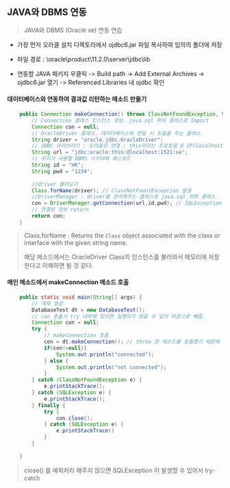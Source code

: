 ## JAVA와 DBMS 연동

> JAVA와 DBMS (Oracle xe) 연동 연습

* 가장 먼저 오라클 설치 디렉토리에서 ojdbc6.jar 파일 복사하여 임의의 폴더에 저장
* 파일 경로 : \oracle\product\11.2.0\server\jdbc\lib

* 연동할 JAVA 패키지 우클릭 -> Build path -> Add External Archives -> ojdbc6.jar 열기 -> Referenced Libraries 내 ojdbc 확인

  

#### 데이터베이스와 연동하여 결과값 리턴하는 메소드 만들기

```java
	public Connection makeConnection() throws ClassNotFoundException, SQLException {
        // Connection 클래스 인스턴스 생성. java.sql 하위 클래스로 Import
		Connection con = null;
        // OracleDriver 클래스. 데이터베이스와 연동 시 도움을 주는 클래스
		String driver = "oracle.jdbc.OracleDriver";
        // JDBC 라이브러리 : 오라클로 연결 : thin이라는 프로토콜 @ IP(localhost : 내부IP주소) : 포트번호 : 리스너
		String url = "jdbc:oracle:thin:@localhost:1521:xe";
        // 우리가 사용할 DBMS 스키마와 패스워드
		String id = "HR";
		String pwd = "1234";
		
        //driver 불러오기
		Class.forName(driver); // ClassNotFountException 발생
        //DriverManager : driver를 관리해주는 클래스로 java.sql 하위 클래스 
		con = DriverManager.getConnection(url,id,pwd); // SQLException 발생
        // 연결된 정보 return
		return con;
	}
```

> Class.forName : Returns the `Class` object associated with the class or interface with the given string name.
>
> 해당 메소드에서는 OracleDriver Class의 인스턴스를 불러와서 메모리에 저장한다고 이해하면 될 것 같다.



#### 메인 메소드에서 makeConnection 메소드 호출

```java
	public static void main(String[] args) {
		// 객체 생성
		DatabaseTest dt = new DatabaseTest();
        // con 호출시 try 내부에 있으면 실행되지 않을 수 있어 바깥으로 빼줌.
        Connection con = null;
		try {
            // makeConnection 호출
            con = dt.makeConnection(); // throw 한 메소드를 호출했기 때문에 try - catch 블록으로 예외처리
            if(con!=null){
                System.out.println("connected");
            } else {
                System.out.println("not connected");
            }
		} catch (ClassNotFoundException e) {
			e.printStackTrace();
		} catch (SQLException e) {
			e.printStackTrace();
		} finally {
            try {
                con.close();
            } catch (SQLException e) {
                e.printStackTrace()
            }
        }
		
	}
```

> close() 를 예외처리 해주지 않으면  SQLException 이 발생할 수 있어서 try-catch

